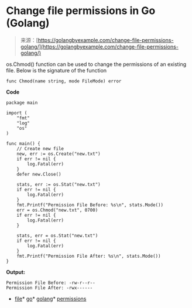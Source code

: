 <!--yml
category: 未分类
date: 2024-10-13 06:17:32
-->

# Change file permissions in Go (Golang)

> 来源：[https://golangbyexample.com/change-file-permissions-golang/](https://golangbyexample.com/change-file-permissions-golang/)

os.Chmod() function can be used to change the permissions of an existing file. Below is the signature of the function

```
func Chmod(name string, mode FileMode) error
```

**Code**

```
package main

import (
    "fmt"
    "log"
    "os"
)

func main() {
    // Create new file
    new, err := os.Create("new.txt")
    if err != nil {
        log.Fatal(err)
    }
    defer new.Close()

    stats, err := os.Stat("new.txt")
    if err != nil {
        log.Fatal(err)
    }
    fmt.Printf("Permission File Before: %s\n", stats.Mode())
    err = os.Chmod("new.txt", 0700)
    if err != nil {
        log.Fatal(err)
    }

    stats, err = os.Stat("new.txt")
    if err != nil {
        log.Fatal(err)
    }
    fmt.Printf("Permission File After: %s\n", stats.Mode())
}
```

**Output:**

```
Permission File Before: -rw-r--r--
Permission File After: -rwx------
```

*   [file](https://golangbyexample.com/tag/file/)*   [go](https://golangbyexample.com/tag/go/)*   [golang](https://golangbyexample.com/tag/golang/)*   [permissions](https://golangbyexample.com/tag/permissions/)